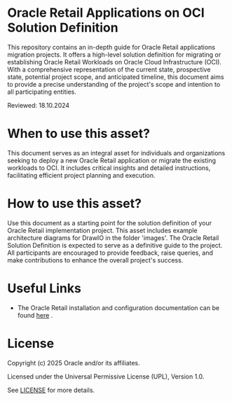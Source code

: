 # Oracle Retail Applications on OCI Solution Definition

This repository contains an in-depth guide for Oracle Retail applications migration projects. It offers a high-level solution definition for migrating or establishing Oracle Retail Workloads on Oracle Cloud Infrastructure (OCI). With a comprehensive representation of the current state, prospective state, potential project scope, and anticipated timeline, this document aims to provide a precise understanding of the project's scope and intention to all participating entities.

Reviewed: 18.10.2024

# When to use this asset?

This document serves as an integral asset for individuals and organizations seeking to deploy a new Oracle Retail application or migrate the existing workloads to OCI. It includes critical insights and detailed instructions, facilitating efficient project planning and execution.

# How to use this asset?

Use this document as a starting point for the solution definition of your Oracle Retail implementation project. This asset includes example architecture diagrams for DrawIO in the folder 'images'.
The Oracle Retail Solution Definition is expected to serve as a definitive guide to the project. All participants are encouraged to provide feedback, raise queries, and make contributions to enhance the overall project's success.

# Useful Links
 - The Oracle Retail installation and configuration documentation can be found [here](https://docs.oracle.com/en/industries/retail/onpremapps.html) .

# License

Copyright (c) 2025 Oracle and/or its affiliates.

Licensed under the Universal Permissive License (UPL), Version 1.0.

See [LICENSE](LICENSE) for more details.
